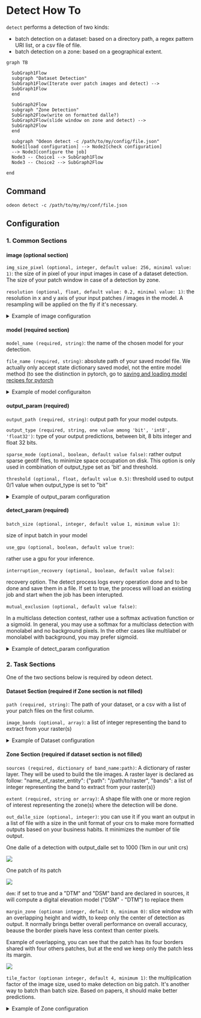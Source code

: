 # Detect How To
`detect` performs a detection of two kinds:
* batch detection on a dataset: based on a directory path, a regex pattern URI list, or a csv file of file.
* batch detection on a zone: based on a geographical extent.


```mermaid
graph TB

  SubGraph1Flow
  subgraph "Dataset Detection"
  SubGraph1Flow(Iterate over patch images and detect) -->
  SubGraph1Flow
  end

  SubGraph2Flow
  subgraph "Zone Detection"
  SubGraph2Flow(write on formatted dalle?)
  SubGraph2Flow(slide window on zone and detect) -->
  SubGraph2Flow
  end

  subgraph "Odeon detect -c /path/to/my/config/file.json"
  Node1[load configuration] --> Node2[check configuration]
  --> Node3[configure the job]
  Node3 -- Choice1 --> SubGraph1Flow
  Node3 -- Choice2 --> SubGraph2Flow

end
```
## Command

    odeon detect -c /path/to/my/my/conf/file.json

## Configuration

### 1. Common Sections
 
#### image (optional section)

`img_size_pixel (optional, integer, default value: 256, minimal value: 1)`:
the size of in pixel of your input images in case of a dataset detection. The size of your
patch window in case of a detection by zone.

`resolution (optional, float, default value: 0.2, minimal value: 1)`:
the resolution in x and y axis of your input patches / images in the model. A resampling will be applied
on the fly if it's necessary.
<details>
<summary>
Example of image configuration
</summary>

```json
"image": {"img_size_pixel": 256, "resolution": 0.2}
```
</details>

#### model (required section)
`model_name (required, string)`: the name of the chosen model for your detection.

`file_name (required, string)`: absolute path of your saved model file. We actually only accept state dictionary saved
model, not the entire model method (to see the distinction in pytorch, go to 
[saving and loading model recipes for pytorch](https://pytorch.org/tutorials/recipes/recipes/saving_and_loading_models_for_inference.html)


<details>
<summary>
Example of model configuraiton
</summary>

```json
"model_name": "deeplab",
"file_name": "/media/hd/dataset_1_0-2_256_grid/models/deeplab_test_1.pth"
```
</details>

#### output_param (required)

`output_path (required, string)`: output path for your model outputs.

`output_type (required, string, one value among 'bit', 'int8', 'float32')`: type of your output 
predictions, between bit, 8 bits integer and float 32 bits.

`sparse_mode (optional, boolean, default value false)`: rather output sparse geotif files, to minimize space
 occupation on disk. This option is only used in combination of output_type set as 'bit' and threshold.

`threshold (optional, float, default value 0.5)`: threshold used to output 0/1 value when output_type is set to "bit"

<details>
<summary>
Example of output_param configuration
</summary>

```json
"output_param": {
    "output_path": "/path/to/output/dir/",
    "output_type": "bit",
    "threshold": 0.5,
    "n_classes": 5
  }
```
</details>

#### detect_param (required)
`batch_size (optional, integer, default value 1, minimum value 1)`:
 
 size of input batch in your model

`use_gpu (optional, boolean, default value true)`: 

rather use a gpu for your inference.

`interruption_recovery (optional, boolean, default value false)`: 

recovery option. The detect process logs every operation done and to be done and
save them in a file.
If set to true, the process will load an existing job and start when the job has been
interupted.

`mutual_exclusion (optional, default value false)`:

In a multiclass detection contest, rather use a softmax activation function
or a sigmoïd. In general, you may use a softmax for a multiclass detection with monolabel
and no background pixels. In the other cases like multilabel or monolabel with background, you may prefer sigmoïd.

<details>
<summary>
Example of detect_param configuration
</summary>

```json
"detect_param": {
                "batch_size": 1,
                "use_gpu": true,
                "interruption_recovery": false,
                "mutual_exclusion": true,
                "num_worker": 1,
                "num_thread": 8
                }
```
</details>

### 2. Task Sections

 One of the two sections below is required by odeon detect.

#### Dataset Section (required if Zone section is not filled)

`path (required, string)`: The path of your dataset, or a csv 
with a list of your patch files on the first column.

`image_bands (optional, array)`: a list of integer representing the band to extract from your raster(s)
<details>
<summary>
Example of Dataset configuration
</summary>

```json
"dataset": {
                "path": "/path/to/csv/file.csv",
                "image_bands": [1,3,4]
            }
```

</details>

#### Zone Section (required if dataset section is not filled)

`sources (required, dictionary of band_name:path)`:
A dictionary of raster layer. They will be used to
build the tile images. A raster layer is declared as follow: 
"name_of_raster_entity": {"path": "/path/to/raster",
"bands": a list of integer representing the band to extract from your raster(s)}

`extent (required, string or array)`: A shape file with one or more region of interest
representing the zone(s) where the detection will be done.

`out_dalle_size (optional, integer)`: you can use it if you want an output in a list of file
with a size in the unit format of your crs to make more formatted outputs based on your business habits. It minimizes the number of tile output. 

One dalle of a detection with output_dalle set to 1000 (1km in our unit crs)

![](assets/output_dalle.png?raw=true)

One patch of its patch

![](assets/output_dalle_patch.png?raw=true)

`dem`: if set to true and a "DTM" and "DSM" band are declared in sources, it will
compute a digital elevation model ("DSM" - "DTM") to replace them

`margin_zone (optionan integer, default 0, minimum 0)`: slice window with an overlapping height and width, to keep only the center of detection as output. It normally brings better overall performance on overall accuracy, beause the border pixels have less context than center pixels. 

Example of overlapping, you can see that the patch has its four borders shared with four others patches, but at the end we keep only the patch less its margin.

![](assets/detect_overlaping.png?raw=true)

`tile_factor (optionan integer, default 4, minimum 1)`: the multiplication factor of the image size, used to make detection on big patch. It's another way to batch than batch size. Based on papers, it should make better predictions.

<details>
<summary>
Example of Zone configuration
</summary>

```json
 "zone":{
    "sources":{
    "RGB": {
      "path": "/PATH/TO/RVB/zone_1.tif",
      "bands": [1, 2, 3]
    },
    "CIR": {
      "path": "/PATH/TO/IRC/zone_1.tif",
      "bands": [1]
    },
    "DSM": {
      "path": "/PATH/TO/MNS/zone_1.tif",
      "bands": [1]
    },
    "DTM": {
      "path": "/PATH/TO/MNT/zone_1.tif",
      "bands": [1]
    }
    },
  "extent":  "/PATH/TO/learning_zones/zone_1.shp",
  "tile_factor": 2,
  "margin_zone": 50,
  "dem": true
  }
```
</details>